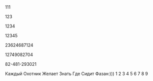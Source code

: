 111

123

1234

12345

23624687124

12749082704

82-481-293021

Каждый
Охотник
Желает
Знать
Где
Сидит
Фазан:)))
1 2 3 4 5 6 7 8 9 
